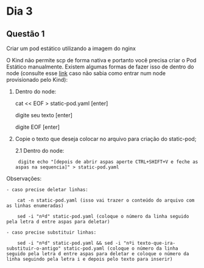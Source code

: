 # Dia 3 

## Questão 1

Criar um pod estático utilizando a imagem do nginx

O Kind não permite scp de forma nativa e portanto você precisa criar o Pod Estático manualmente. Existem algumas formas de fazer isso de dentro do node (consulte esse [link](https://github.com/Siluryan/Diversos/tree/main/Kubernetes/Links-%C3%9Ateis) caso não sabia como entrar num node provisionado pelo Kind):

1. Dentro do node:
	
	cat << EOF > static-pod.yaml [enter]
	
	digite seu texto [enter]
	
	digite EOF [enter]

2. Copie o texto que deseja colocar no arquivo para criação do static-pod;
	
	2.1 Dentro do node:
	
		digite echo "[depois de abrir aspas aperte CTRL+SHIFT+V e feche as aspas na sequencia]" > static-pod.yaml

Observações:

	- caso precise deletar linhas:
	
		cat -n static-pod.yaml (isso vai trazer o conteúdo do arquivo com as linhas enumeradas)
		
		sed -i "nºd" static-pod.yaml (coloque o número da linha seguido pela letra d entre aspas para deletar)
		
	- caso precise substituir linhas:
	
		sed -i "nºd" static-pod.yaml && sed -i "nºi texto-que-ira-substituir-o-antigo" static-pod.yaml (coloque o número da linha seguido pela letra d entre aspas para deletar e coloque o número da linha seguindo pela letra i e depois pelo texto para inserir)


